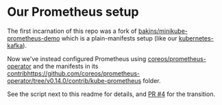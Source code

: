 # Our Prometheus setup

The first incarnation of this repo was a fork of [bakins/minikube-prometheus-demo](https://github.com/bakins/minikube-prometheus-demo) which is a plain-manifests setup
(like our [kubernetes-kafka](https://github.com/Yolean/kubernetes-kafka)).

Now we've instead configured Prometheus using
[coreos/prometheus-operator](https://github.com/coreos/prometheus-operator)
and the manifests in its [contrib]()https://github.com/coreos/prometheus-operator/tree/v0.14.0/contrib/kube-prometheus folder.

See the script next to this readme for details, and [PR #4](https://github.com/Yolean/kubernetes-monitoring/pull/4) for the transition.

